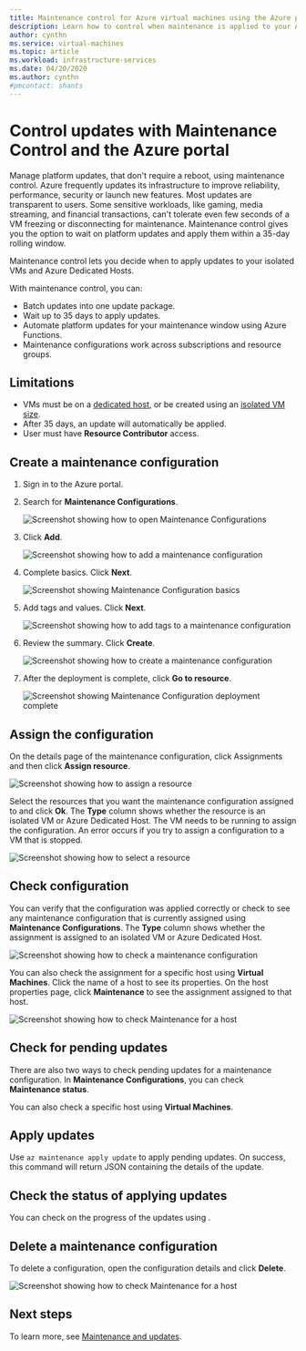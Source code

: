 ```yaml
---
title: Maintenance control for Azure virtual machines using the Azure portal 
description: Learn how to control when maintenance is applied to your Azure VMs using Maintenance Control and the Azure portal.
author: cynthn
ms.service: virtual-machines
ms.topic: article
ms.workload: infrastructure-services
ms.date: 04/20/2020
ms.author: cynthn
#pmcontact: shants
---
```


# Control updates with Maintenance Control and the Azure portal

Manage platform updates, that don't require a reboot, using maintenance control. Azure frequently updates its infrastructure to improve reliability, performance, security or launch new features. Most updates are transparent to users. Some sensitive workloads, like gaming, media streaming, and financial transactions, can't tolerate even few seconds of a VM freezing or disconnecting for maintenance. Maintenance control gives you the option to wait on platform updates and apply them within a 35-day rolling window. 

Maintenance control lets you decide when to apply updates to your isolated VMs and Azure Dedicated Hosts.

With maintenance control, you can:
- Batch updates into one update package.
- Wait up to 35 days to apply updates. 
- Automate platform updates for your maintenance window using Azure Functions.
- Maintenance configurations work across subscriptions and resource groups. 

## Limitations

- VMs must be on a [dedicated host](./linux/dedicated-hosts.md), or be created using an [isolated VM size](./linux/isolation.md).
- After 35 days, an update will automatically be applied.
- User must have **Resource Contributor** access.

## Create a maintenance configuration

1. Sign in to the Azure portal.

1. Search for **Maintenance Configurations**.

   ![Screenshot showing how to open Maintenance Configurations](media/virtual-machines-maintenance-control-portal/maintenance-configurations-search.png)

1. Click **Add**.

   ![Screenshot showing how to add a maintenance configuration](media/virtual-machines-maintenance-control-portal/maintenance-configurations-add.png)

1. Complete basics. Click **Next**.

   ![Screenshot showing Maintenance Configuration basics](media/virtual-machines-maintenance-control-portal/maintenance-configurations-basics.png)

1. Add tags and values. Click **Next**.

   ![Screenshot showing how to add tags to a maintenance configuration](media/virtual-machines-maintenance-control-portal/maintenance-configurations-tags.png)

1. Review the summary. Click **Create**.

   ![Screenshot showing how to create a maintenance configuration](media/virtual-machines-maintenance-control-portal/maintenance-configurations-create.png)

1. After the deployment is complete, click **Go to resource**.

   ![Screenshot showing Maintenance Configuration deployment complete](media/virtual-machines-maintenance-control-portal/maintenance-configurations-deployment-complete.png)

## Assign the configuration

On the details page of the maintenance configuration, click Assignments and then click **Assign resource**. 

![Screenshot showing how to assign a resource](media/virtual-machines-maintenance-control-portal/maintenance-configurations-add-assignment.png)

Select the resources that you want the maintenance configuration assigned to and click **Ok**. The **Type** column shows whether the resource is an isolated VM or Azure Dedicated Host. The VM needs to be running to assign the configuration. An error occurs if you try to assign a configuration to a VM that is stopped. <!---Shantanu to add details about the error case--->

![Screenshot showing how to select a resource](media/virtual-machines-maintenance-control-portal/maintenance-configurations-select-resource.png)

## Check configuration

You can verify that the configuration was applied correctly or check to see any maintenance configuration that is currently assigned using **Maintenance Configurations**. The **Type** column shows whether the assignment is assigned to an isolated VM or Azure Dedicated Host. 

![Screenshot showing how to check a maintenance configuration](media/virtual-machines-maintenance-control-portal/maintenance-configurations-create.png)

You can also check the assignment for a specific host using **Virtual Machines**. Click the name of a host to see its properties. On the host properties page, click **Maintenance** to see the assignment assigned to that host. 

![Screenshot showing how to check Maintenance for a host](media/virtual-machines-maintenance-control-portal/maintenance-configurations-create.png)


## Check for pending updates

There are also two ways to check pending updates for a maintenance configuration. In **Maintenance Configurations**, you can check **Maintenance status**.

You can also check a specific host using **Virtual Machines**. 

## Apply updates

Use `az maintenance apply update` to apply pending updates. On success, this command will return JSON containing the details of the update.

## Check the status of applying updates 

You can check on the progress of the updates using . 


## Delete a maintenance configuration

To delete a configuration, open the configuration details and click **Delete**.

![Screenshot showing how to check Maintenance for a host](media/virtual-machines-maintenance-control-portal/maintenance-configurations-delete.png)


## Next steps

To learn more, see [Maintenance and updates](maintenance-and-updates.md).

